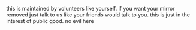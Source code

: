 this is maintained by volunteers like yourself. if you want your mirror removed just talk to us like your friends would talk to you. this is just in the interest of public good. no evil here

